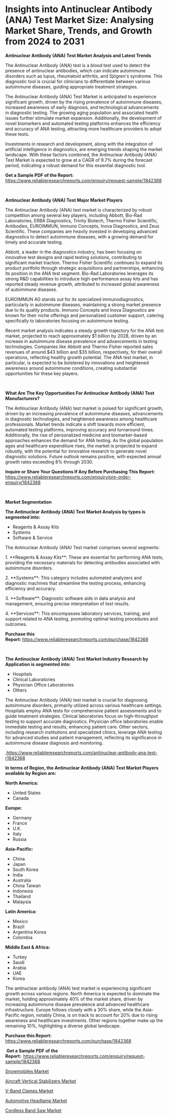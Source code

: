 <p><h1>Insights into Antinuclear Antibody (ANA) Test Market Size: Analysing Market Share, Trends, and Growth from 2024 to 2031</h1></p><p><strong>Antinuclear Antibody (ANA) Test Market Analysis and Latest Trends</strong></p>
<p><p>The Antinuclear Antibody (ANA) test is a blood test used to detect the presence of antinuclear antibodies, which can indicate autoimmune disorders such as lupus, rheumatoid arthritis, and Sjögren's syndrome. This diagnostic tool is crucial for clinicians to differentiate between various autoimmune diseases, guiding appropriate treatment strategies.</p><p>The Antinuclear Antibody (ANA) Test Market is anticipated to experience significant growth, driven by the rising prevalence of autoimmune diseases, increased awareness of early diagnosis, and technological advancements in diagnostic testing. The growing aging population and associated health issues further stimulate market expansion. Additionally, the development of novel biomarkers and automated testing platforms enhances the efficiency and accuracy of ANA testing, attracting more healthcare providers to adopt these tests.</p><p>Investments in research and development, along with the integration of artificial intelligence in diagnostics, are emerging trends shaping the market landscape. With these factors combined, the Antinuclear Antibody (ANA) Test Market is expected to grow at a CAGR of 9.7% during the forecast period, indicating a robust demand for this essential diagnostic tool.</p></p>
<p><strong>Get a Sample PDF of the Report:&nbsp;</strong> <a href="https://www.reliableresearchreports.com/enquiry/request-sample/1842368?utm_campaign=37&utm_medium=2&utm_source=Github&utm_content=ia&utm_term=16102024&utm_id=antinuclear-antibody-ana-test">https://www.reliableresearchreports.com/enquiry/request-sample/1842368</a></p>
<p>&nbsp;</p>
<p><strong>Antinuclear Antibody (ANA) Test Major Market Players</strong></p>
<p><p>The Antinuclear Antibody (ANA) test market is characterized by robust competition among several key players, including Abbott, Bio-Rad Laboratories, ERBA Diagnostics, Trinity Biotech, Thermo Fisher Scientific, Antibodies, EUROIMMUN, Immuno Concepts, Inova Diagnostics, and Zeus Scientific. These companies are heavily invested in developing advanced diagnostics to detect autoimmune diseases, with a growing demand for timely and accurate testing.</p><p>Abbott, a leader in the diagnostics industry, has been focusing on innovative test designs and rapid testing solutions, contributing to significant market traction. Thermo Fisher Scientific continues to expand its product portfolio through strategic acquisitions and partnerships, enhancing its position in the ANA test segment. Bio-Rad Laboratories leverages its strong R&D capabilities to introduce high-performance assay kits and has reported steady revenue growth, attributed to increased global awareness of autoimmune diseases.</p><p>EUROIMMUN AG stands out for its specialized immunodiagnostics, particularly in autoimmune diseases, maintaining a strong market presence due to its quality products. Immuno Concepts and Inova Diagnostics are known for their niche offerings and personalized customer support, catering specifically to laboratories focusing on autoimmune testing.</p><p>Recent market analysis indicates a steady growth trajectory for the ANA test market, projected to reach approximately $1 billion by 2028, driven by an increase in autoimmune disease prevalence and advancements in testing technologies. Companies like Abbott and Thermo Fisher reported sales revenues of around $43 billion and $35 billion, respectively, for their overall operations, reflecting healthy growth potential. The ANA test market, in particular, is expected to be bolstered by innovations and heightened awareness around autoimmune conditions, creating substantial opportunities for these key players.</p></p>
<p>&nbsp;</p>
<p><strong>What Are The Key Opportunities For Antinuclear Antibody (ANA) Test Manufacturers?</strong></p>
<p><p>The Antinuclear Antibody (ANA) test market is poised for significant growth, driven by an increasing prevalence of autoimmune diseases, advancements in diagnostic technologies, and heightened awareness among healthcare professionals. Market trends indicate a shift towards more efficient, automated testing platforms, improving accuracy and turnaround times. Additionally, the rise of personalized medicine and biomarker-based approaches enhances the demand for ANA testing. As the global population ages and healthcare expenditure rises, the market is projected to expand robustly, with the potential for innovative research to generate novel diagnostic solutions. Future outlook remains positive, with expected annual growth rates exceeding 8% through 2030.</p></p>
<p><strong>Inquire or Share Your Questions If Any Before Purchasing This Report:</strong> <a href="https://www.reliableresearchreports.com/enquiry/pre-order-enquiry/1842368?utm_campaign=37&utm_medium=2&utm_source=Github&utm_content=ia&utm_term=16102024&utm_id=antinuclear-antibody-ana-test">https://www.reliableresearchreports.com/enquiry/pre-order-enquiry/1842368</a></p>
<p>&nbsp;</p>
<p><strong>Market Segmentation</strong></p>
<p><strong>The Antinuclear Antibody (ANA) Test Market Analysis by types is segmented into:</strong></p>
<p><ul><li>Reagents & Assay Kits</li><li>Systems</li><li>Software & Service</li></ul></p>
<p><p>The Antinuclear Antibody (ANA) Test market comprises several segments: </p><p>1. **Reagents & Assay Kits**: These are essential for performing ANA tests, providing the necessary materials for detecting antibodies associated with autoimmune disorders.</p><p>   </p><p>2. **Systems**: This category includes automated analyzers and diagnostic machines that streamline the testing process, enhancing efficiency and accuracy.</p><p>   </p><p>3. **Software**: Diagnostic software aids in data analysis and management, ensuring precise interpretation of test results.</p><p>   </p><p>4. **Services**: This encompasses laboratory services, training, and support related to ANA testing, promoting optimal testing procedures and outcomes.</p></p>
<p><strong>Purchase this Report:&nbsp;</strong><a href="https://www.reliableresearchreports.com/purchase/1842368?utm_campaign=37&utm_medium=2&utm_source=Github&utm_content=ia&utm_term=16102024&utm_id=antinuclear-antibody-ana-test">https://www.reliableresearchreports.com/purchase/1842368</a></p>
<p>&nbsp;</p>
<p><strong>The Antinuclear Antibody (ANA) Test Market Industry Research by Application is segmented into:</strong></p>
<p><ul><li>Hospitals</li><li>Clinical Laboratories</li><li>Physician Office Laboratories</li><li>Others</li></ul></p>
<p><p>The Antinuclear Antibody (ANA) test market is crucial for diagnosing autoimmune disorders, primarily utilized across various healthcare settings. Hospitals employ ANA tests for comprehensive patient assessments and to guide treatment strategies. Clinical laboratories focus on high-throughput testing to support accurate diagnostics. Physician office laboratories enable immediate testing and results, enhancing patient care. Other sectors, including research institutions and specialized clinics, leverage ANA testing for advanced studies and patient management, reflecting its significance in autoimmune disease diagnosis and monitoring.</p></p>
<p><a href="https://www.reliableresearchreports.com/antinuclear-antibody-ana-test-r1842368?utm_campaign=37&utm_medium=2&utm_source=Github&utm_content=ia&utm_term=16102024&utm_id=antinuclear-antibody-ana-test">&nbsp;https://www.reliableresearchreports.com/antinuclear-antibody-ana-test-r1842368</a></p>
<p><strong>In terms of Region, the Antinuclear Antibody (ANA) Test Market Players available by Region are:</strong></p>
<p>
    <p> <strong> North America: </strong>
        <ul>
            <li>United States</li>
            <li>Canada</li>
        </ul>
        </p> 
    <p> <strong> Europe: </strong>
        <ul>
            <li>Germany</li>
            <li>France</li>
            <li>U.K.</li>
            <li>Italy</li>
            <li>Russia</li>
        </ul>
        </p> 
    <p> <strong> Asia-Pacific: </strong>
        <ul>
            <li>China</li>
            <li>Japan</li>
            <li>South Korea</li>
            <li>India</li>
            <li>Australia</li>
            <li>China Taiwan</li>
            <li>Indonesia</li>
            <li>Thailand</li>
            <li>Malaysia</li>
        </ul>
        </p> 
    <p> <strong> Latin America: </strong>
        <ul>
            <li>Mexico</li>
            <li>Brazil</li>
            <li>Argentina Korea</li>
            <li>Colombia</li>
        </ul>
        </p> 
    <p> <strong> Middle East & Africa: </strong>
        <ul>
            <li>Turkey</li>
            <li>Saudi</li>
            <li>Arabia</li>
            <li>UAE</li>
            <li>Korea</li>
        </ul>
    </p>
    </p>
<p><p>The antinuclear antibody (ANA) test market is experiencing significant growth across various regions. North America is expected to dominate the market, holding approximately 40% of the market share, driven by increasing autoimmune disease prevalence and advanced healthcare infrastructure. Europe follows closely with a 30% share, while the Asia-Pacific region, notably China, is on track to account for 20% due to rising awareness and healthcare investments. Other regions together make up the remaining 10%, highlighting a diverse global landscape.</p></p>
<p><strong>Purchase this Report: </strong><a href="https://www.reliableresearchreports.com/purchase/1842368?utm_campaign=37&utm_medium=2&utm_source=Github&utm_content=ia&utm_term=16102024&utm_id=antinuclear-antibody-ana-test">https://www.reliableresearchreports.com/purchase/1842368</a></p>
<p>&nbsp;<strong>Get a Sample PDF of the Report:&nbsp;&nbsp;</strong><a href="https://www.reliableresearchreports.com/enquiry/request-sample/1842368?utm_campaign=37&utm_medium=2&utm_source=Github&utm_content=ia&utm_term=16102024&utm_id=antinuclear-antibody-ana-test">https://www.reliableresearchreports.com/enquiry/request-sample/1842368</a></p>
<p><strong></strong></p>
<p><p><a href="https://www.linkedin.com/pulse/strategic-market-insights-navigating-global-snowmobiles-landscape-dlctf?utm_campaign=37&utm_medium=2&utm_source=Github&utm_content=ia&utm_term=16102024&utm_id=antinuclear-antibody-ana-test">Snowmobiles Market</a></p><p><a href="https://github.com/SanjidaKhan901/Market-Research-Report-List-1/blob/main/aircraft-vertical-stabilizers-market.md?utm_campaign=37&utm_medium=2&utm_source=Github&utm_content=ia&utm_term=16102024&utm_id=antinuclear-antibody-ana-test">Aircraft Vertical Stabilizers Market</a></p><p><a href="https://github.com/AngelaWalsh696/Market-Research-Report-List-1/blob/main/v-band-clamps-market.md?utm_campaign=37&utm_medium=2&utm_source=Github&utm_content=ia&utm_term=16102024&utm_id=antinuclear-antibody-ana-test">V-Band Clamps Market</a></p><p><a href="https://www.linkedin.com/pulse/automotive-headlamp-market-evolution-global-trends-regional-c8ggf?utm_campaign=37&utm_medium=2&utm_source=Github&utm_content=ia&utm_term=16102024&utm_id=antinuclear-antibody-ana-test">Automotive Headlamp Market</a></p><p><a href="https://issuu.com/reportprime-2/docs/cordless-band-saw-market-size-2030._3ccabc7acd7a79?utm_campaign=37&utm_medium=2&utm_source=Github&utm_content=ia&utm_term=16102024&utm_id=antinuclear-antibody-ana-test">Cordless Band Saw Market</a></p></p>